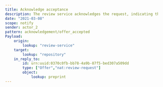 ```yaml
---
title: Acknowledge acceptance
description: The review service acknowledges the request, indicating that it accepts the request
date: "2021-03-08"
scope: notify
sender: actor_2
pattern: acknowledgement/offer_accepted
Payload:
    origin:
        lookup: "review-service"
    target:
        lookup: "repository"
    in_reply_to:
        id: urn:uuid:0370c0fb-bb78-4a9b-87f5-bed307a509dd
        type: ["Offer","nat:review-request"]
        object:
            lookup: preprint
---
```

